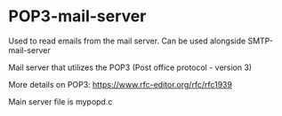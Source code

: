 # POP3-mail-server

Used to read emails from the mail server. Can be used alongside SMTP-mail-server

Mail server that utilizes the POP3 (Post office protocol - version 3)

More details on POP3: https://www.rfc-editor.org/rfc/rfc1939

Main server file is mypopd.c
